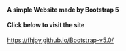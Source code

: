 #### A simple Website made by Bootstrap 5

#### Click below to visit the site 
https://fhjoy.github.io/Bootstrap-v5.0/ 
